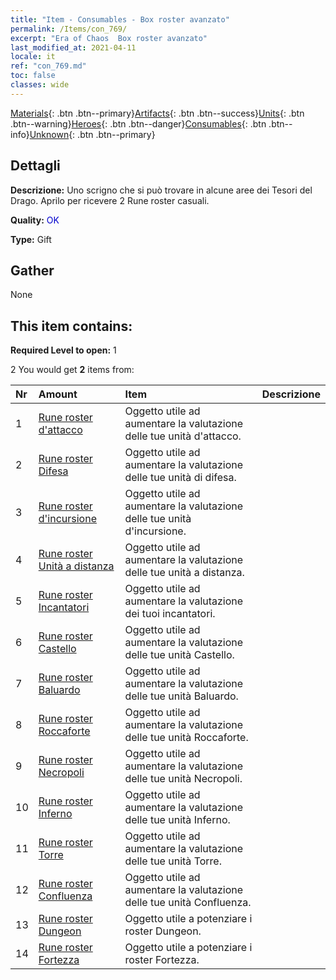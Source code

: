 ```yaml
---
title: "Item - Consumables - Box roster avanzato"
permalink: /Items/con_769/
excerpt: "Era of Chaos  Box roster avanzato"
last_modified_at: 2021-04-11
locale: it
ref: "con_769.md"
toc: false
classes: wide
---
```

 [Materials](/it/Items/){: .btn .btn--primary}[Artifacts](/it/Items/Artifacts/){: .btn .btn--success}[Units](/it/Items/Units/){: .btn .btn--warning}[Heroes](/it/Items/Heroes/){: .btn .btn--danger}[Consumables](/it/Items/Consumables/){: .btn .btn--info}[Unknown](/it/Items/Unknown/){: .btn .btn--primary}

## Dettagli
 **Descrizione:** Uno scrigno che si può trovare in alcune aree dei Tesori del Drago. Aprilo per ricevere 2 Rune roster casuali.

 **Quality:** <span style="color: #0000CD">OK</span>

 **Type:** Gift

## Gather

  None

## This item contains:

 **Required Level to open:** 1

 2 You would get **2** items  from:

  | Nr | Amount |     Item    | Descrizione |
  |:---|:-------|:------------|:-----------:|
  | 1 | [Rune roster d'attacco](/it/Items/con_734/) | Oggetto utile ad aumentare la valutazione delle tue unità d'attacco. | 
  | 2 | [Rune roster Difesa](/it/Items/con_739/) | Oggetto utile ad aumentare la valutazione delle tue unità di difesa. | 
  | 3 | [Rune roster d'incursione](/it/Items/con_741/) | Oggetto utile ad aumentare la valutazione delle tue unità d'incursione. | 
  | 4 | [Rune roster Unità a distanza](/it/Items/con_742/) | Oggetto utile ad aumentare la valutazione delle tue unità a distanza. | 
  | 5 | [Rune roster Incantatori](/it/Items/con_746/) | Oggetto utile ad aumentare la valutazione dei tuoi incantatori. | 
  | 6 | [Rune roster Castello](/it/Items/con_752/) | Oggetto utile ad aumentare la valutazione delle tue unità Castello. | 
  | 7 | [Rune roster Baluardo](/it/Items/con_753/) | Oggetto utile ad aumentare la valutazione delle tue unità Baluardo. | 
  | 8 | [Rune roster Roccaforte](/it/Items/con_754/) | Oggetto utile ad aumentare la valutazione delle tue unità Roccaforte. | 
  | 9 | [Rune roster Necropoli](/it/Items/con_755/) | Oggetto utile ad aumentare la valutazione delle tue unità Necropoli. | 
  | 10 | [Rune roster Inferno](/it/Items/con_777/) | Oggetto utile ad aumentare la valutazione delle tue unità Inferno. | 
  | 11 | [Rune roster Torre](/it/Items/con_785/) | Oggetto utile ad aumentare la valutazione delle tue unità Torre. | 
  | 12 | [Rune roster Confluenza](/it/Items/con_791/) | Oggetto utile ad aumentare la valutazione delle tue unità Confluenza. | 
  | 13 | [Rune roster Dungeon](/it/Items/con_792/) | Oggetto utile a potenziare i roster Dungeon. | 
  | 14 | [Rune roster Fortezza](/it/Items/con_818/) | Oggetto utile a potenziare i roster Fortezza. | 
